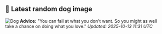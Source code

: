## 🐶 Latest random dog image
![Dog](https://images.dog.ceo/breeds/saluki/n02091831_2606.jpg)
**Advice:** "You can fail at what you don't want. So you might as well take a chance on doing what you love."
*Updated: 2025-10-13 11:31 UTC*
